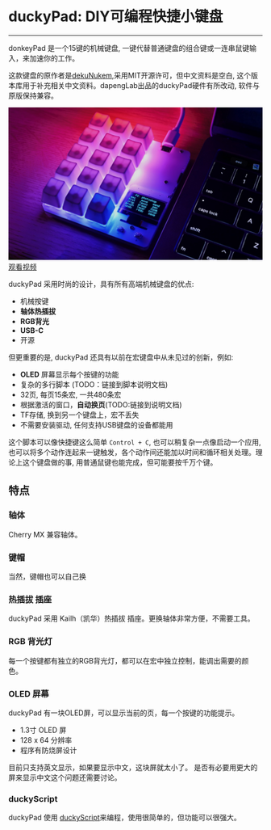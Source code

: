 # duckyPad: DIY可编程快捷小键盘



----
donkeyPad 是一个15键的机械键盘, 一键代替普通键盘的组合键或一连串鼠键输入，来加速你的工作。

这款键盘的原作者是[dekuNukem](https://github.com/dekuNukem/duckyPad),采用MIT开源许可，但中文资料是空白, 这个版本库用于补充相关中文资料。dapengLab出品的duckyPad硬件有所改动, 软件与原版保持兼容。

![title](resources/title.jpg)
[观看视频](https://www.bilibili.com/video/BV1oT411c7eF/?vd_source=b0f1056506f178721b3a08c4c4aa597e)

duckyPad 采用时尚的设计，具有所有高端机械键盘的优点:

* 机械按键
* **轴体热插拔**
* **RGB背光**
* **USB-C**
* 开源

但更重要的是, duckyPad 还具有以前在宏键盘中从未见过的创新，例如:

* **OLED** 屏幕显示每个按键的功能
* 复杂的多行脚本 (TODO：链接到脚本说明文档)
* 32页, 每页15条宏, 一共480条宏
* 根据激活的窗口，**自动换页**(TODO:链接到说明文档)
* TF存储, 换到另一个键盘上，宏不丢失
* 不需要安装驱动, 任何支持USB键盘的设备都能用

这个脚本可以像快捷键这么简单 `Control + C`, 也可以稍复杂一点像启动一个应用, 也可以将多个动作连起来一键触发，各个动作间还能加以时间和循环相关处理。理论上这个键盘做的事, 用普通鼠键也能完成，但可能要按千万个键。

## 特点

### 轴体

Cherry MX 兼容轴体。

### 键帽

当然，键帽也可以自己换

### 热插拔 插座

duckyPad 采用 Kailh（凯华）热插拔 插座。更换轴体非常方便，不需要工具。

### RGB 背光灯

每一个按键都有独立的RGB背光灯，都可以在宏中独立控制，能调出需要的颜色。

### OLED 屏幕

duckyPad 有一块OLED屏，可以显示当前的页，每一个按键的功能提示。

* 1.3寸 OLED 屏
* 128 x 64 分辨率
* 程序有防烧屏设计

目前只支持英文显示，如果要显示中文，这块屏就太小了。
是否有必要用更大的屏来显示中文这个问题还需要讨论。

### duckyScript

duckyPad 使用 [duckyScript](duckyscript_info.md)来编程，使用很简单的，但功能可以很强大。



